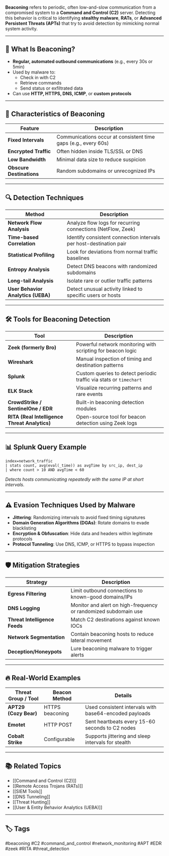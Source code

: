 **Beaconing** refers to periodic, often low-and-slow communication from a compromised system to a **Command and Control (C2)** server. Detecting this behavior is critical to identifying **stealthy malware**, **RATs**, or **Advanced Persistent Threats (APTs)** that try to avoid detection by mimicking normal system activity.

---

## 🎯 What Is Beaconing?

- **Regular, automated outbound communications** (e.g., every 30s or 5min)
- Used by malware to:
  - Check in with C2
  - Retrieve commands
  - Send status or exfiltrated data
- Can use **HTTP, HTTPS, DNS, ICMP**, or **custom protocols**

---

## 🧠 Characteristics of Beaconing

| Feature              | Description                                                  |
|----------------------|--------------------------------------------------------------|
| **Fixed Intervals**   | Communications occur at consistent time gaps (e.g., every 60s) |
| **Encrypted Traffic** | Often hidden inside TLS/SSL or DNS                          |
| **Low Bandwidth**     | Minimal data size to reduce suspicion                       |
| **Obscure Destinations** | Random subdomains or unrecognized IPs                     |

---

## 🔍 Detection Techniques

| Method                         | Description                                                      |
|--------------------------------|------------------------------------------------------------------|
| **Network Flow Analysis**       | Analyze flow logs for recurring connections (NetFlow, Zeek)       |
| **Time-based Correlation**      | Identify consistent connection intervals per host-destination pair|
| **Statistical Profiling**       | Look for deviations from normal traffic baselines                |
| **Entropy Analysis**            | Detect DNS beacons with randomized subdomains                    |
| **Long-tail Analysis**          | Isolate rare or outlier traffic patterns                         |
| **User Behavior Analytics (UEBA)** | Detect unusual activity linked to specific users or hosts        |

---

## 🛠️ Tools for Beaconing Detection

| Tool                | Description                                                      |
|---------------------|------------------------------------------------------------------|
| **Zeek (formerly Bro)** | Powerful network monitoring with scripting for beacon logic  |
| **Wireshark**        | Manual inspection of timing and destination patterns             |
| **Splunk**           | Custom queries to detect periodic traffic via stats or `timechart` |
| **ELK Stack**        | Visualize recurring patterns and rare events                    |
| **CrowdStrike / SentinelOne / EDR** | Built-in beaconing detection modules              |
| **RITA (Real Intelligence Threat Analytics)** | Open-source tool for beacon detection using Zeek logs |

---

## 📊 Splunk Query Example

```spl
index=network_traffic
| stats count, avg(eval(_time)) as avgTime by src_ip, dest_ip
| where count > 10 AND avgTime < 60
```
_Detects hosts communicating repeatedly with the same IP at short intervals._

---

## ⚠️ Evasion Techniques Used by Malware

- **Jittering**: Randomizing intervals to avoid fixed timing signatures
- **Domain Generation Algorithms (DGAs)**: Rotate domains to evade blacklisting
- **Encryption & Obfuscation**: Hide data and headers within legitimate protocols
- **Protocol Tunneling**: Use DNS, ICMP, or HTTPS to bypass inspection

---

## 🛡️ Mitigation Strategies

|Strategy|Description|
|---|---|
|**Egress Filtering**|Limit outbound connections to known-good domains/IPs|
|**DNS Logging**|Monitor and alert on high-frequency or randomized subdomain use|
|**Threat Intelligence Feeds**|Match C2 destinations against known IOCs|
|**Network Segmentation**|Contain beaconing hosts to reduce lateral movement|
|**Deception/Honeypots**|Lure beaconing malware to trigger alerts|

---

## 🔥 Real-World Examples

|Threat Group / Tool|Beacon Method|Details|
|---|---|---|
|**APT29 (Cozy Bear)**|HTTPS beaconing|Used consistent intervals with base64-encoded payloads|
|**Emotet**|HTTP POST|Sent heartbeats every 15-60 seconds to C2 nodes|
|**Cobalt Strike**|Configurable|Supports jittering and sleep intervals for stealth|

---

## 📚 Related Topics

- [[Command and Control (C2)]]
- [[Remote Access Trojans (RATs)]]
- [[SIEM Tools]]
- [[DNS Tunneling]]
- [[Threat Hunting]]
- [[User & Entity Behavior Analytics (UEBA)]]

---

## 🏷 Tags

#beaconing #C2 #command_and_control #network_monitoring #APT #EDR #zeek #RITA #threat_detection
